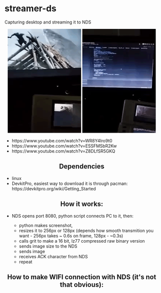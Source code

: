 # streamer-ds
Capturing desktop and streaming it to NDS 

<p align="center">
<img src="https://github.com/dbeef/streamer-ds/blob/master/readme/cropped_128.gif" alt="128px streaming"
 width="240" height="340">
<img src="https://github.com/dbeef/streamer-ds/blob/master/readme/cropped_256.gif" alt="256px streaming"
 width="240" height="340">


<ul>
<li>https://www.youtube.com/watch?v=WR8Y4Iro9t0</li>
<li>https://www.youtube.com/watch?v=ESSFMSbR2Kw</li>
<li>https://www.youtube.com/watch?v=Z8DLfSR5GKQ</li>
</ul>

<h2 align="center">Dependencies</h2>
<ul>
 <li>linux</li>
<li>DevkitPro, easiest way to download it is through pacman: https://devkitpro.org/wiki/Getting_Started</li>
</ul>

<h2 align="center">How it works:</h2>

<ul>
<li>NDS opens port 8080, python script connects PC to it, then:</li>
  <ul>
    <li> python makes screenshot,</li>  
    <li> resizes it to 256px or 128px (depends how smooth transmition you want - 256px takes ~ 0.6s on frame, 128px - ~0.3s)</li>  
    <li> calls grit to make a 16 bit, lz77 compressed raw binary version</li>  
    <li> sends image size to the NDS</li>  
    <li> sends image</li>  
    <li> receives ACK character from NDS</li>  
    <li> repeat</li>  
    </ul>
</ul>

<h2 align="center">How to make WIFI connection with NDS (it's not that obvious):</h2>
  

  
